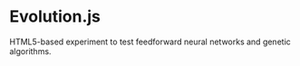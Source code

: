 Evolution.js
============

HTML5-based experiment to test feedforward neural networks and genetic algorithms.
